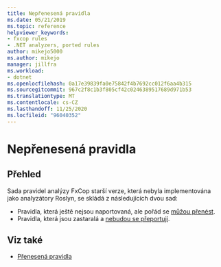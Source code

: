 ```yaml
---
title: Nepřenesená pravidla
ms.date: 05/21/2019
ms.topic: reference
helpviewer_keywords:
- fxcop rules
- .NET analyzers, ported rules
author: mikejo5000
ms.author: mikejo
manager: jillfra
ms.workload:
- dotnet
ms.openlocfilehash: 0a17e39839fa0e75842f4b7692cc012f6aa4b315
ms.sourcegitcommit: 967c2f8c1b3f805cf42c0246389517689d971b53
ms.translationtype: MT
ms.contentlocale: cs-CZ
ms.lasthandoff: 11/25/2020
ms.locfileid: "96040352"
---
```

# <a name="unported-rules"></a>Nepřenesená pravidla

## <a name="overview"></a>Přehled

Sada pravidel analýzy FxCop starší verze, která nebyla implementována jako analyzátory Roslyn, se skládá z následujících dvou sad:
- Pravidla, která ještě nejsou naportovaná, ale pořád se [můžou přenést](fxcop-unported-rules-may-get-ported.md).
- Pravidla, která jsou zastaralá a [nebudou se přeportují](fxcop-unported-deprecated-rules.md).

## <a name="see-also"></a>Viz také

- [Přenesená pravidla](fxcop-rule-port-status.md)
